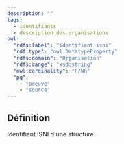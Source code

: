 ```yaml
---
description: ""
tags:
  - identifiants
  - description des organisations
owl:
  "rdfs:label": "identifiant isni"
  "rdf:type": "owl:DatatypeProperty"
  "rdfs:domain": "Organisation"
  "rdfs:range": "xsd:string"
  "owl:cardinality": "F/NR"
  "pq":
    - "preuve"
    - "source"
---
```


<OntologyTable frontMatter={frontMatter}/>

## Définition

Identifiant ISNI d'une structure.

